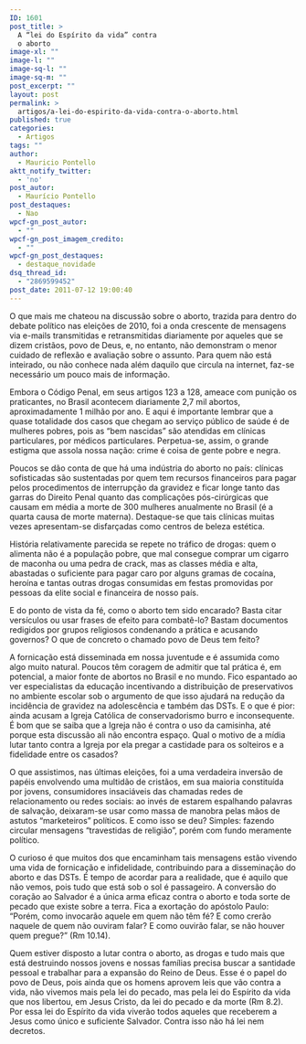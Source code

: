 ```yaml
---
ID: 1601
post_title: >
  A “lei do Espírito da vida” contra
  o aborto
image-xl: ""
image-l: ""
image-sq-l: ""
image-sq-m: ""
post_excerpt: ""
layout: post
permalink: >
  artigos/a-lei-do-espirito-da-vida-contra-o-aborto.html
published: true
categories:
  - Artigos
tags: ""
author:
  - Mauricio Pontello
aktt_notify_twitter:
  - 'no'
post_autor:
  - Maurício Pontello
post_destaques:
  - Nao
wpcf-gn_post_autor:
  - ""
wpcf-gn_post_imagem_credito:
  - ""
wpcf-gn_post_destaques:
  - destaque_novidade
dsq_thread_id:
  - "2869599452"
post_date: 2011-07-12 19:00:40
---
```

O que mais me chateou na discussão sobre o aborto, trazida para dentro do debate político nas eleições de 2010, foi a onda crescente de mensagens via e-mails transmitidas e retransmitidas diariamente por aqueles que se dizem cristãos, povo de Deus, e, no entanto, não demonstram o menor cuidado de reflexão e avaliação sobre o assunto. Para quem não está inteirado, ou não conhece nada além daquilo que circula na internet, faz-se necessário um pouco mais de informação.

Embora o Código Penal, em seus artigos 123 a 128, ameace com punição os praticantes, no Brasil acontecem diariamente 2,7 mil abortos, aproximadamente 1 milhão por ano. E aqui é importante lembrar que a quase totalidade dos casos que chegam ao serviço público de saúde é de mulheres pobres, pois as “bem nascidas” são atendidas em clínicas particulares, por médicos particulares. Perpetua-se, assim, o grande estigma que assola nossa nação: crime é coisa de gente pobre e negra.

Poucos se dão conta de que há uma indústria do aborto no país: clínicas sofisticadas são sustentadas por quem tem recursos financeiros para pagar pelos procedimentos de interrupção da gravidez e ficar longe tanto das garras do Direito Penal quanto das complicações pós-cirúrgicas que causam em média a morte de 300 mulheres anualmente no Brasil (é a quarta causa de morte materna). Destaque-se que tais clínicas muitas vezes apresentam-se disfarçadas como centros de beleza estética.

História relativamente parecida se repete no tráfico de drogas: quem o alimenta não é a população pobre, que mal consegue comprar um cigarro de maconha ou uma pedra de crack, mas as classes média e alta, abastadas o suficiente para pagar caro por alguns gramas de cocaína, heroína e tantas outras drogas consumidas em festas promovidas por pessoas da elite social e financeira de nosso país.

E do ponto de vista da fé, como o aborto tem sido encarado? Basta citar versículos ou usar frases de efeito para combatê-lo? Bastam documentos redigidos por grupos religiosos condenando a prática e acusando governos? O que de concreto o chamado povo de Deus tem feito?

A fornicação está disseminada em nossa juventude e é assumida como algo muito natural. Poucos têm coragem de admitir que tal prática é, em potencial, a maior fonte de abortos no Brasil e no mundo. Fico espantado ao ver especialistas da educação incentivando a distribuição de preservativos no ambiente escolar sob o argumento de que isso ajudará na redução da incidência de gravidez na adolescência e também das DSTs. E o que é pior: ainda acusam a Igreja Católica de conservadorismo burro e inconsequente. É bom que se saiba que a Igreja não é contra o uso da camisinha, até porque esta discussão ali não encontra espaço. Qual o motivo de a mídia lutar tanto contra a Igreja por ela pregar a castidade para os solteiros e a fidelidade entre os casados?

O que assistimos, nas últimas eleições, foi a uma verdadeira inversão de papéis envolvendo uma multidão de cristãos, em sua maioria constituída por jovens, consumidores insaciáveis das chamadas redes de relacionamento ou redes sociais: ao invés de estarem espalhando palavras de salvação, deixaram-se usar como massa de manobra pelas mãos de astutos “marketeiros” políticos. E como isso se deu? Simples: fazendo circular mensagens “travestidas de religião”, porém com fundo meramente político.

O curioso é que muitos dos que encaminham tais mensagens estão vivendo uma vida de fornicação e infidelidade, contribuindo para a disseminação do aborto e das DSTs. É tempo de acordar para a realidade, que é aquilo que não vemos, pois tudo que está sob o sol é passageiro. A conversão do coração ao Salvador é a única arma eficaz contra o aborto e toda sorte de pecado que existe sobre a terra. Fica a exortação do apóstolo Paulo: “Porém, como invocarão aquele em quem não têm fé? E como crerão naquele de quem não ouviram falar? E como ouvirão falar, se não houver quem pregue?” (Rm 10.14).

Quem estiver disposto a lutar contra o aborto, as drogas e tudo mais que está destruindo nossos jovens e nossas famílias precisa buscar a santidade pessoal e trabalhar para a expansão do Reino de Deus. Esse é o papel do povo de Deus, pois ainda que os homens aprovem leis que vão contra a vida, não vivemos mais pela lei do pecado, mas pela lei do Espírito da vida que nos libertou, em Jesus Cristo, da lei do pecado e da morte (Rm 8.2). Por essa lei do Espírito da vida viverão todos aqueles que receberem a Jesus como único e suficiente Salvador. Contra isso não há lei nem decretos.